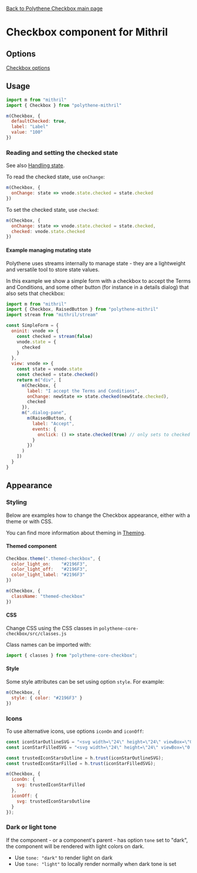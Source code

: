 [Back to Polythene Checkbox main page](../checkbox.md)

# Checkbox component for Mithril


## Options

[Checkbox options](../checkbox.md)


## Usage

~~~javascript
import m from "mithril"
import { Checkbox } from "polythene-mithril"

m(Checkbox, {
  defaultChecked: true,
  label: "Label"
  value: "100"
})
~~~


### Reading and setting the checked state

See also [Handling state](../handling-state.md).

To read the checked state, use `onChange`: 

~~~javascript
m(Checkbox, {
  onChange: state => vnode.state.checked = state.checked
})
~~~

To set the checked state, use `checked`: 

~~~javascript
m(Checkbox, {
  onChange: state => vnode.state.checked = state.checked,
  checked: vnode.state.checked
})
~~~



#### Example managing mutating state

Polythene uses streams internally to manage state - they are a lightweight and versatile tool to store state values.

In this example we show a simple form with a checkbox to accept the Terms and Conditions, and some other button (for instance in a details dialog) that also sets that checkbox:

~~~javascript
import m from "mithril"
import { Checkbox, RaisedButton } from "polythene-mithril"
import stream from "mithril/stream"

const SimpleForm = {
  oninit: vnode => {
    const checked = stream(false)
    vnode.state = {
      checked
    }
  },
  view: vnode => {
    const state = vnode.state
    const checked = state.checked()
    return m("div", [
      m(Checkbox, {
        label: "I accept the Terms and Conditions",
        onChange: newState => state.checked(newState.checked),
        checked
      }),
      m(".dialog-pane",
        m(RaisedButton, {
          label: "Accept",
          events: {
            onclick: () => state.checked(true) // only sets to checked
          }
        })
      )
    ])
  }
}
~~~


## Appearance

### Styling

Below are examples how to change the Checkbox appearance, either with a theme or with CSS.

You can find more information about theming in [Theming](../theming.md).

#### Themed component

~~~javascript
Checkbox.theme(".themed-checkbox", {
  color_light_on:    "#2196F3",
  color_light_off:   "#2196F3",
  color_light_label: "#2196F3"
})

m(Checkbox, {
  className: "themed-checkbox"
})
~~~

#### CSS

Change CSS using the CSS classes in `polythene-core-checkbox/src/classes.js`

Class names can be imported with:

~~~javascript
import { classes } from "polythene-core-checkbox";
~~~

#### Style

Some style attributes can be set using option `style`. For example:

~~~javascript
m(Checkbox, {
  style: { color: "#2196F3" }
})
~~~

### Icons

To use alternative icons, use options `iconOn` and `iconOff`:

~~~javascript
const iconStarOutlineSVG = "<svg width=\"24\" height=\"24\" viewBox=\"0 0 24.00 24.00\" enable-background=\"new 0 0 24.00 24.00\"><path fill=\"#000000\" fill-opacity=\"1\" stroke-width=\"0.2\" stroke-linejoin=\"round\" d=\"M 11.9994,15.3943L 8.2364,17.6643L 9.2314,13.3833L 5.9094,10.5053L 10.2894,10.1293L 11.9994,6.09327L 13.7094,10.1293L 18.0894,10.5053L 14.7674,13.3833L 15.7624,17.6643M 21.9994,9.24227L 14.8084,8.62526L 11.9994,1.99827L 9.1904,8.62526L 1.9994,9.24227L 7.4544,13.9693L 5.8194,20.9983L 11.9994,17.2703L 18.1794,20.9983L 16.5444,13.9693L 21.9994,9.24227 Z \"/></svg>";
const iconStarFilledSVG = "<svg width=\"24\" height=\"24\" viewBox=\"0 0 24 24\"><path d=\"M12 17.27L18.18 21l-1.64-7.03L22 9.24l-7.19-.61L12 2 9.19 8.63 2 9.24l5.46 4.73L5.82 21z\"/></svg>";

const trustedIconStarsOutline = h.trust(iconStarOutlineSVG);
const trustedIconStarFilled = h.trust(iconStarFilledSVG);

m(Checkbox, {
  iconOn: {
    svg: trustedIconStarFilled
  },
  iconOff: {
    svg: trustedIconStarsOutline
  }
});
~~~

### Dark or light tone

If the component - or a component's parent - has option `tone` set to "dark", the component will be rendered with light colors on dark. 

* Use `tone: "dark"` to render light on dark
* Use `tone: "light"` to locally render normally when dark tone is set


